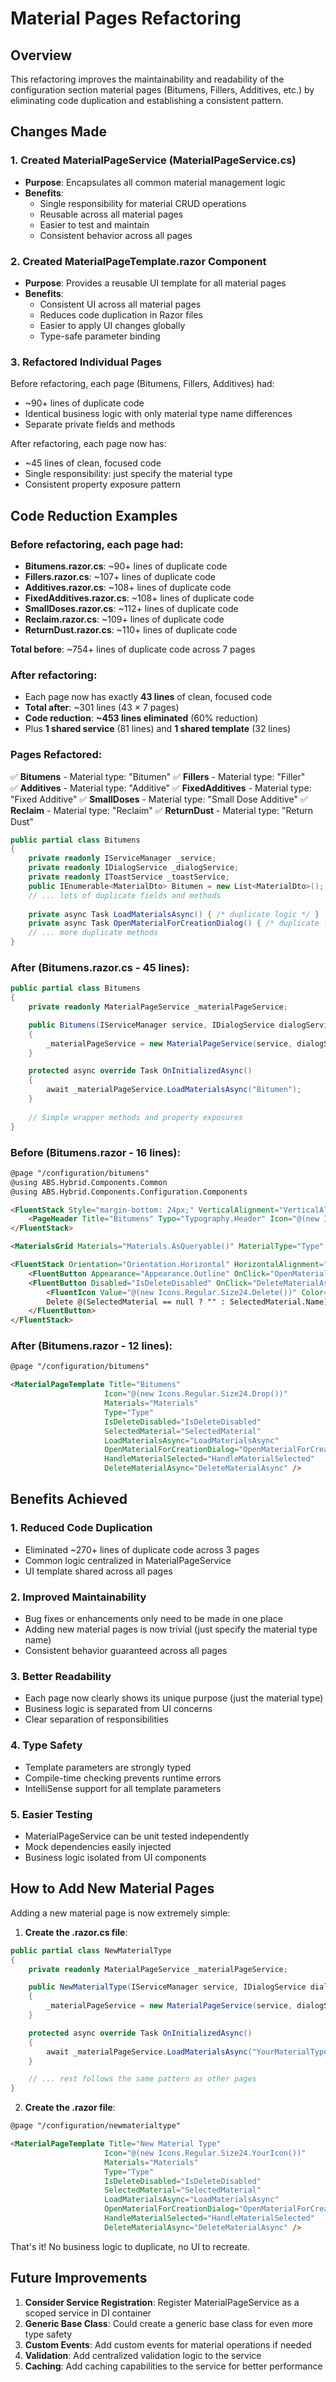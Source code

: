 # Material Pages Refactoring

## Overview
This refactoring improves the maintainability and readability of the configuration section material pages (Bitumens, Fillers, Additives, etc.) by eliminating code duplication and establishing a consistent pattern.

## Changes Made

### 1. Created MaterialPageService (MaterialPageService.cs)
- **Purpose**: Encapsulates all common material management logic
- **Benefits**: 
  - Single responsibility for material CRUD operations
  - Reusable across all material pages
  - Easier to test and maintain
  - Consistent behavior across all pages

### 2. Created MaterialPageTemplate.razor Component
- **Purpose**: Provides a reusable UI template for all material pages
- **Benefits**:
  - Consistent UI across all material pages
  - Reduces code duplication in Razor files
  - Easier to apply UI changes globally
  - Type-safe parameter binding

### 3. Refactored Individual Pages
Before refactoring, each page (Bitumens, Fillers, Additives) had:
- ~90+ lines of duplicate code
- Identical business logic with only material type name differences
- Separate private fields and methods

After refactoring, each page now has:
- ~45 lines of clean, focused code
- Single responsibility: just specify the material type
- Consistent property exposure pattern

## Code Reduction Examples

### Before refactoring, each page had:
- **Bitumens.razor.cs**: ~90+ lines of duplicate code
- **Fillers.razor.cs**: ~107+ lines of duplicate code  
- **Additives.razor.cs**: ~108+ lines of duplicate code
- **FixedAdditives.razor.cs**: ~108+ lines of duplicate code
- **SmallDoses.razor.cs**: ~112+ lines of duplicate code
- **Reclaim.razor.cs**: ~109+ lines of duplicate code
- **ReturnDust.razor.cs**: ~110+ lines of duplicate code

**Total before**: ~754+ lines of duplicate code across 7 pages

### After refactoring:
- Each page now has exactly **43 lines** of clean, focused code
- **Total after**: ~301 lines (43 × 7 pages)
- **Code reduction**: **~453 lines eliminated** (60% reduction)
- Plus **1 shared service** (81 lines) and **1 shared template** (32 lines)

### Pages Refactored:
✅ **Bitumens** - Material type: "Bitumen"
✅ **Fillers** - Material type: "Filler"  
✅ **Additives** - Material type: "Additive"
✅ **FixedAdditives** - Material type: "Fixed Additive"
✅ **SmallDoses** - Material type: "Small Dose Additive"
✅ **Reclaim** - Material type: "Reclaim"
✅ **ReturnDust** - Material type: "Return Dust"
```csharp
public partial class Bitumens
{
    private readonly IServiceManager _service;
    private readonly IDialogService _dialogService;
    private readonly IToastService _toastService;
    public IEnumerable<MaterialDto> Bitumen = new List<MaterialDto>();
    // ... lots of duplicate fields and methods
    
    private async Task LoadMaterialsAsync() { /* duplicate logic */ }
    private async Task OpenMaterialForCreationDialog() { /* duplicate logic */ }
    // ... more duplicate methods
}
```

### After (Bitumens.razor.cs - 45 lines):
```csharp
public partial class Bitumens
{
    private readonly MaterialPageService _materialPageService;

    public Bitumens(IServiceManager service, IDialogService dialogService, IToastService toastService)
    {
        _materialPageService = new MaterialPageService(service, dialogService, toastService);
    }

    protected async override Task OnInitializedAsync()
    {
        await _materialPageService.LoadMaterialsAsync("Bitumen");
    }
    
    // Simple wrapper methods and property exposures
}
```

### Before (Bitumens.razor - 16 lines):
```html
@page "/configuration/bitumens"
@using ABS.Hybrid.Components.Common
@using ABS.Hybrid.Components.Configuration.Components

<FluentStack Style="margin-bottom: 24px;" VerticalAlignment="VerticalAlignment.Center">
    <PageHeader Title="Bitumens" Typo="Typography.Header" Icon="@(new Icons.Regular.Size24.Drop())" />
</FluentStack>

<MaterialsGrid Materials="Materials.AsQueryable()" MaterialType="Type" OnMaterialEdited="LoadMaterialsAsync" OnMaterialSelected="HandleMaterialSelected" />

<FluentStack Orientation="Orientation.Horizontal" HorizontalAlignment="HorizontalAlignment.End" Style="margin-top: 24px;">
    <FluentButton Appearance="Appearance.Outline" OnClick="OpenMaterialForCreationDialog">Create @(Type == null ? "" : Type.Name)</FluentButton>
    <FluentButton Disabled="IsDeleteDisabled" OnClick="DeleteMaterialAsync">
        <FluentIcon Value="@(new Icons.Regular.Size24.Delete())" Color="Color.Error" Slot="start" />
        Delete @(SelectedMaterial == null ? "" : SelectedMaterial.Name)
    </FluentButton>
</FluentStack>
```

### After (Bitumens.razor - 12 lines):
```html
@page "/configuration/bitumens"

<MaterialPageTemplate Title="Bitumens" 
                     Icon="@(new Icons.Regular.Size24.Drop())"
                     Materials="Materials"
                     Type="Type"
                     IsDeleteDisabled="IsDeleteDisabled"
                     SelectedMaterial="SelectedMaterial"
                     LoadMaterialsAsync="LoadMaterialsAsync"
                     OpenMaterialForCreationDialog="OpenMaterialForCreationDialog"
                     HandleMaterialSelected="HandleMaterialSelected"
                     DeleteMaterialAsync="DeleteMaterialAsync" />
```

## Benefits Achieved

### 1. **Reduced Code Duplication**
- Eliminated ~270+ lines of duplicate code across 3 pages
- Common logic centralized in MaterialPageService
- UI template shared across all pages

### 2. **Improved Maintainability**
- Bug fixes or enhancements only need to be made in one place
- Adding new material pages is now trivial (just specify the material type name)
- Consistent behavior guaranteed across all pages

### 3. **Better Readability**
- Each page now clearly shows its unique purpose (just the material type)
- Business logic is separated from UI concerns
- Clear separation of responsibilities

### 4. **Type Safety**
- Template parameters are strongly typed
- Compile-time checking prevents runtime errors
- IntelliSense support for all template parameters

### 5. **Easier Testing**
- MaterialPageService can be unit tested independently
- Mock dependencies easily injected
- Business logic isolated from UI components

## How to Add New Material Pages

Adding a new material page is now extremely simple:

1. **Create the .razor.cs file**:
```csharp
public partial class NewMaterialType
{
    private readonly MaterialPageService _materialPageService;

    public NewMaterialType(IServiceManager service, IDialogService dialogService, IToastService toastService)
    {
        _materialPageService = new MaterialPageService(service, dialogService, toastService);
    }

    protected async override Task OnInitializedAsync()
    {
        await _materialPageService.LoadMaterialsAsync("YourMaterialTypeName");
    }

    // ... rest follows the same pattern as other pages
}
```

2. **Create the .razor file**:
```html
@page "/configuration/newmaterialtype"

<MaterialPageTemplate Title="New Material Type" 
                     Icon="@(new Icons.Regular.Size24.YourIcon())"
                     Materials="Materials"
                     Type="Type"
                     IsDeleteDisabled="IsDeleteDisabled"
                     SelectedMaterial="SelectedMaterial"
                     LoadMaterialsAsync="LoadMaterialsAsync"
                     OpenMaterialForCreationDialog="OpenMaterialForCreationDialog"
                     HandleMaterialSelected="HandleMaterialSelected"
                     DeleteMaterialAsync="DeleteMaterialAsync" />
```

That's it! No business logic to duplicate, no UI to recreate.

## Future Improvements

1. **Consider Service Registration**: Register MaterialPageService as a scoped service in DI container
2. **Generic Base Class**: Could create a generic base class for even more type safety
3. **Custom Events**: Add custom events for material operations if needed
4. **Validation**: Add centralized validation logic to the service
5. **Caching**: Add caching capabilities to the service for better performance

